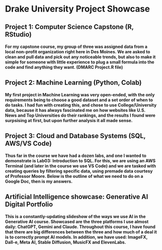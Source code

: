 # Drake University Project Showcase

## Project 1: Computer Science Capstone (R, RStudio)
#### For my capstone course, my group of three was assigned data from a local non-profit organization right here in Des Moines. We are asked to clean and pull data and pick out any noticeable trends, but also to make it simple for someone with little experience to plug a small formula into the code and find anything they want. (DMARC Project.R file)


## Project 2: Machine Learning (Python, Colab)
#### My first project in Machine Learning was very open-ended, with the only requirements being to choose a good dataset and a set order of when to do tasks. I had fun with creating this, and chose to use College/University data, because it has always fascinated me on how websites like U.S. News and Top Universities do their rankings, and the results I found were surpsising at first, but upon further analysis it all made sense. 


## Project 3: Cloud and Database Systems (SQL, AWS/VS Code)
#### Thus far in the course we have had a dozen labs, and one I wanted to demonstrate is Lab03: Introduction to SQL. For this, we are using an AWS Terminal (and later in the course we use VS Code) and we are tasked with creating queries by filtering specific data, using premade data courtesy of Professor Moore. Below is the outline of what we need to do on a Google Doc, then is my answers. 


## Artificial Intelligence showcase: Generative AI Digital Portfolio 
#### This is a constantly-updating slideshow of the ways we use AI in the Generative AI course. Showcased are the three platforms I use almost daily: ChatGPT, Gemini and Claude. Throughout this course, I have found that there are big differences between the three and how much of a deal it is to correctly prompt AI models. In addition, we have used: ImageFX, Dall-e, Meta AI, Stable Diffusion, MusicFX and ElevenLabs. 
